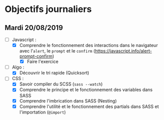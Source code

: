 # Objectifs journaliers

## Mardi 20/08/2019


* [ ] Javascript :
  * [X] Comprendre le fonctionnement des interactions dans le navigateur avec l'`alert`, le `prompt` et le `confirm` (https://javascript.info/alert-prompt-confirm)
    * [X] Faire l'exercice

* [ ] Algo : 
  * [X] Découvrir le tri rapide (Quicksort)

* [ ] CSS : 
  * [X] Savoir compiler du SCSS (`sass --watch`)
  * [X] Comprendre le principe et le fonctionnement des variables dans SASS
  * [X] Comprendre l'imbrication dans SASS (Nesting)
  * [X] Comprendre l'utilité et le fonctionnement des partials dans SASS et l'importation (`@import`)
